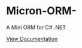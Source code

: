 # Micron-ORM-
A Mini ORM for C# .NET

[View Documentation](https://kimtooflex.gitbook.io/workspace/)
